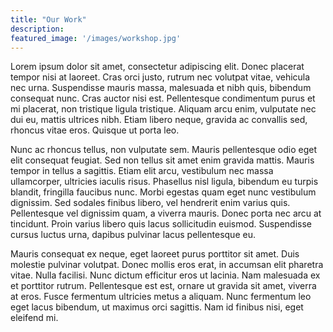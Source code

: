 ```yaml
---
title: "Our Work"
description:
featured_image: '/images/workshop.jpg'
---
```

Lorem ipsum dolor sit amet, consectetur adipiscing elit. Donec placerat tempor nisi at laoreet. Cras orci justo, rutrum nec volutpat vitae, vehicula nec urna. Suspendisse mauris massa, malesuada et nibh quis, bibendum consequat nunc. Cras auctor nisi est. Pellentesque condimentum purus et mi placerat, non tristique ligula tristique. Aliquam arcu enim, vulputate nec dui eu, mattis ultrices nibh. Etiam libero neque, gravida ac convallis sed, rhoncus vitae eros. Quisque ut porta leo.

Nunc ac rhoncus tellus, non vulputate sem. Mauris pellentesque odio eget elit consequat feugiat. Sed non tellus sit amet enim gravida mattis. Mauris tempor in tellus a sagittis. Etiam elit arcu, vestibulum nec massa ullamcorper, ultricies iaculis risus. Phasellus nisl ligula, bibendum eu turpis blandit, fringilla faucibus nunc. Morbi egestas quam eget nunc vestibulum dignissim. Sed sodales finibus libero, vel hendrerit enim varius quis. Pellentesque vel dignissim quam, a viverra mauris. Donec porta nec arcu at tincidunt. Proin varius libero quis lacus sollicitudin euismod. Suspendisse cursus luctus urna, dapibus pulvinar lacus pellentesque eu.

Mauris consequat ex neque, eget laoreet purus porttitor sit amet. Duis molestie pulvinar volutpat. Donec mollis eros erat, in accumsan elit pharetra vitae. Nulla facilisi. Nunc dictum efficitur eros ut lacinia. Nam malesuada ex et porttitor rutrum. Pellentesque est est, ornare ut gravida sit amet, viverra at eros. Fusce fermentum ultricies metus a aliquam. Nunc fermentum leo eget lacus bibendum, ut maximus orci sagittis. Nam id finibus nisi, eget eleifend mi.
